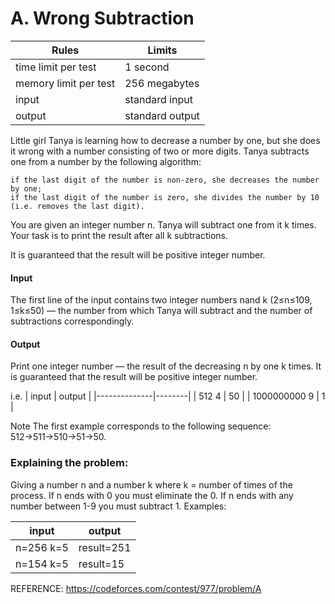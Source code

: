 # A. Wrong Subtraction
|Rules | Limits|
|--------------------|----------|
|time limit per test | 1 second | 
|memory limit per test | 256 megabytes |
|input | standard input |
|output | standard output |

Little girl Tanya is learning how to decrease a number by one, but she does it wrong with a 
number consisting of two or more digits. Tanya subtracts one from a number by the following algorithm:

    if the last digit of the number is non-zero, she decreases the number by one;
    if the last digit of the number is zero, she divides the number by 10 (i.e. removes the last digit). 

You are given an integer number n. Tanya will subtract one from it k times. Your task is to print the 
result after all k subtractions.

It is guaranteed that the result will be positive integer number.

#### Input
The first line of the input contains two integer numbers nand k (2≤n≤109, 1≤k≤50) — the number from 
which Tanya will subtract and the number of subtractions correspondingly.

#### Output
Print one integer number — the result of the decreasing n by one k times.
It is guaranteed that the result will be positive integer number. 

i.e.
| input        | output |
|--------------|--------|
| 512 4        | 50     |
| 1000000000 9 | 1      |


Note
The first example corresponds to the following sequence: 512→511→510→51→50.
  
### Explaining the problem:
Giving a number n and a number k where k = number of times of the process.
If n ends with 0 you must eliminate the 0. If n ends with any number between 
1-9 you must subtract 1. 
Examples:

| input | output |
|-------|--------|
|n=256 k=5|result=251|
|n=154 k=5|result=15|

REFERENCE:
https://codeforces.com/contest/977/problem/A
